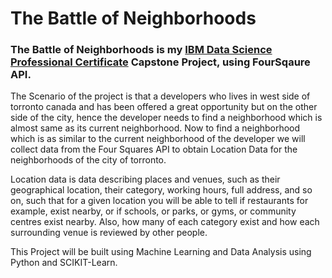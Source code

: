 # The Battle of Neighborhoods
### The Battle of Neighborhoods is my [IBM Data Science Professional Certificate](https://www.coursera.org/professional-certificates/ibm-data-science) Capstone Project, using FourSqaure API.

The Scenario of the project is that a developers who lives in west side of torronto canada and has been offered a great opportunity but on the other side of the city, hence the developer needs to find a neighborhood which is almost same as its current neighborhood. Now to find a neighborhood which is as similar to the current neighborhood of the developer we will collect data from the Four Squares API to obtain Location Data for the neighborhoods of the city of torronto.

Location data is data describing places and venues, such as their geographical location, their category, working hours, full address, and so on, such that for a given location you will be able to tell if restaurants for example, exist nearby, or if schools, or parks, or gyms, or community centres exist nearby. Also, how many of each category exist and how each surrounding venue is reviewed by other people.

This Project will be built using Machine Learning and Data Analysis using Python and SCIKIT-Learn.
